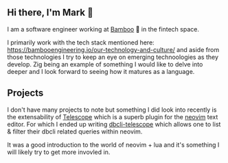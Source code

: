 Hi there, I'm Mark 👋
---

I am a software engineer working at [Bamboo](https://bambooengineering.io/) 🐼 in the fintech space.

I primarily work with the tech stack mentioned here: https://bambooengineering.io/our-technology-and-culture/ and aside from those technologies I try to keep an eye on emerging technoologies as they develop. Zig being an example of something I would like to delve into deeper and I look forward to seeing how it matures as a language.

## Projects

I don't have many projects to note but something I did look into recently is the extensability of [Telescope](https://github.com/nvim-telescope/telescope.nvim) which is a superb plugin for the [neovim](https://github.com/neovim/neovim) text editor. For which I ended up writing [dbcli-telescope](https://github.com/mark-coyle/telescope-dbcli.nvim) which allows one to list & filter their dbcli related queries within neovim.

It was a good introduction to the world of neovim + lua and it's something I will likely try to get more invovled in.
